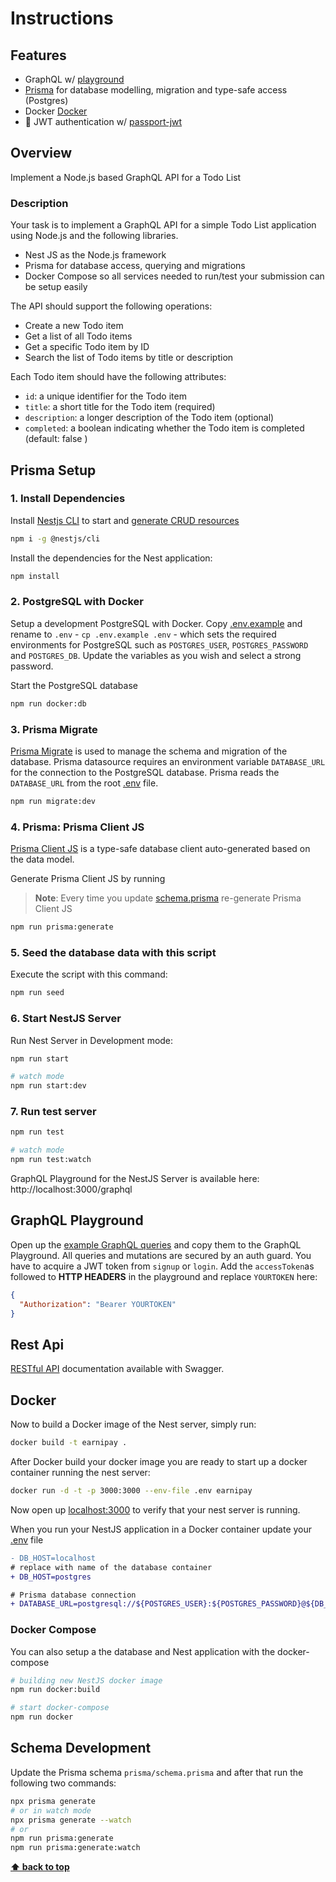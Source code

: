 # Instructions

## Features

- GraphQL w/ [playground](https://github.com/prisma/graphql-playground)
- [Prisma](https://www.prisma.io/) for database modelling, migration and type-safe access (Postgres)
- Docker [Docker](www.docker.com)
- 🔐 JWT authentication w/ [passport-jwt](https://github.com/mikenicholson/passport-jwt)

## Overview

Implement a Node.js based GraphQL API for a Todo List

### Description

Your task is to implement a GraphQL API for a simple Todo List application using Node.js and the following libraries.

- Nest JS as the Node.js framework
- Prisma for database access, querying and migrations
- Docker Compose so all services needed to run/test your submission can be setup easily

The API should support the following operations:

- Create a new Todo item
- Get a list of all Todo items
- Get a specific Todo item by ID
- Search the list of Todo items by title or description

Each Todo item should have the following attributes:

- `id`: a unique identifier for the Todo item
- `title`: a short title for the Todo item (required)
- `description`: a longer description of the Todo item (optional)
- `completed`: a boolean indicating whether the Todo item is completed (default: false )

## Prisma Setup

### 1. Install Dependencies

Install [Nestjs CLI](https://docs.nestjs.com/cli/usages) to start and [generate CRUD resources](https://trilon.io/blog/introducing-cli-generators-crud-api-in-1-minute)

```bash
npm i -g @nestjs/cli
```

Install the dependencies for the Nest application:

```bash
npm install
```

### 2. PostgreSQL with Docker

Setup a development PostgreSQL with Docker. Copy [.env.example](./.env.example) and rename to `.env` - `cp .env.example .env` - which sets the required environments for PostgreSQL such as `POSTGRES_USER`, `POSTGRES_PASSWORD` and `POSTGRES_DB`. Update the variables as you wish and select a strong password.

Start the PostgreSQL database

```bash
npm run docker:db
```

### 3. Prisma Migrate

[Prisma Migrate](https://github.com/prisma/prisma2/tree/master/docs/prisma-migrate) is used to manage the schema and migration of the database. Prisma datasource requires an environment variable `DATABASE_URL` for the connection to the PostgreSQL database. Prisma reads the `DATABASE_URL` from the root [.env](./.env) file.

```bash
npm run migrate:dev
```

### 4. Prisma: Prisma Client JS

[Prisma Client JS](https://www.prisma.io/docs/reference/tools-and-interfaces/prisma-client/api) is a type-safe database client auto-generated based on the data model.

Generate Prisma Client JS by running

> **Note**: Every time you update [schema.prisma](prisma/schema.prisma) re-generate Prisma Client JS

```bash
npm run prisma:generate
```

### 5. Seed the database data with this script

Execute the script with this command:

```bash
npm run seed
```

### 6. Start NestJS Server

Run Nest Server in Development mode:

```bash
npm run start

# watch mode
npm run start:dev
```

### 7. Run test server

```bash
npm run test

# watch mode
npm run test:watch
```

GraphQL Playground for the NestJS Server is available here: http://localhost:3000/graphql

## GraphQL Playground

Open up the [example GraphQL queries](graphql/auth.graphql) and copy them to the GraphQL Playground. All queries and mutations are secured by an auth guard. You have to acquire a JWT token from `signup` or `login`. Add the `accessToken`as followed to **HTTP HEADERS** in the playground and replace `YOURTOKEN` here:

```json
{
  "Authorization": "Bearer YOURTOKEN"
}
```

## Rest Api

[RESTful API](http://localhost:3000/api) documentation available with Swagger.

## Docker

Now to build a Docker image of the Nest server, simply run:

```bash
docker build -t earnipay .
```

After Docker build your docker image you are ready to start up a docker container running the nest server:

```bash
docker run -d -t -p 3000:3000 --env-file .env earnipay
```

Now open up [localhost:3000](http://localhost:3000) to verify that your nest server is running.

When you run your NestJS application in a Docker container update your [.env](.env) file

```diff
- DB_HOST=localhost
# replace with name of the database container
+ DB_HOST=postgres

# Prisma database connection
+ DATABASE_URL=postgresql://${POSTGRES_USER}:${POSTGRES_PASSWORD}@${DB_HOST}:${DB_PORT}/${POSTGRES_DB}?schema=${DB_SCHEMA}&sslmode=prefer
```

### Docker Compose

You can also setup a the database and Nest application with the docker-compose

```bash
# building new NestJS docker image
npm run docker:build

# start docker-compose
npm run docker
```

## Schema Development

Update the Prisma schema `prisma/schema.prisma` and after that run the following two commands:

```bash
npx prisma generate
# or in watch mode
npx prisma generate --watch
# or
npm run prisma:generate
npm run prisma:generate:watch
```

**[⬆ back to top](#overview)**
